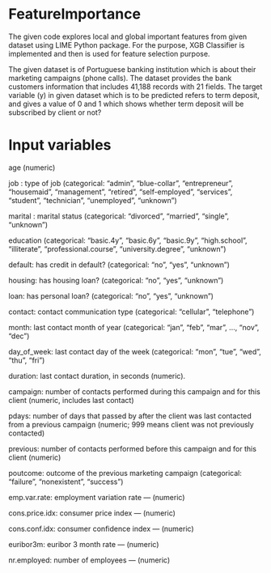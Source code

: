 # FeatureImportance

The given code explores local and global important features from given dataset using LIME Python package. For the purpose, XGB Classifier is implemented and then is used for feature selection purpose.

The given dataset is of Portuguese banking institution which is about their marketing campaigns (phone calls). The dataset provides the bank customers information that includes 41,188 records with 21 fields. The target variable (y) in given dataset which is to be predicted refers to term deposit, and gives a value of 0 and 1 which shows whether term deposit will be subscribed by client or not?

# Input variables

age (numeric)

job : type of job (categorical: “admin”, “blue-collar”, “entrepreneur”, “housemaid”, “management”, “retired”, “self-employed”, “services”, “student”, “technician”, “unemployed”, “unknown”)

marital : marital status (categorical: “divorced”, “married”, “single”, “unknown”)

education (categorical: “basic.4y”, “basic.6y”, “basic.9y”, “high.school”, “illiterate”, “professional.course”, “university.degree”, “unknown”)

default: has credit in default? (categorical: “no”, “yes”, “unknown”)

housing: has housing loan? (categorical: “no”, “yes”, “unknown”)

loan: has personal loan? (categorical: “no”, “yes”, “unknown”)

contact: contact communication type (categorical: “cellular”, “telephone”)

month: last contact month of year (categorical: “jan”, “feb”, “mar”, …, “nov”, “dec”)

day_of_week: last contact day of the week (categorical: “mon”, “tue”, “wed”, “thu”, “fri”)

duration: last contact duration, in seconds (numeric).

campaign: number of contacts performed during this campaign and for this client (numeric, includes last contact)

pdays: number of days that passed by after the client was last contacted from a previous campaign (numeric; 999 means client was not previously contacted)

previous: number of contacts performed before this campaign and for this client (numeric)

poutcome: outcome of the previous marketing campaign (categorical: “failure”, “nonexistent”, “success”)

emp.var.rate: employment variation rate — (numeric)

cons.price.idx: consumer price index — (numeric)

cons.conf.idx: consumer confidence index — (numeric)

euribor3m: euribor 3 month rate — (numeric)

nr.employed: number of employees — (numeric)
